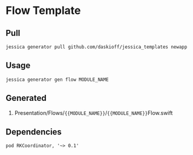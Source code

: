 # Flow Template

## Pull
`jessica generator pull github.com/daskioff/jessica_templates newapp`

## Usage
`jessica generator gen flow MODULE_NAME`

## Generated
1. Presentation/Flows/`{{MODULE_NAME}}`/`{{MODULE_NAME}}`Flow.swift

## Dependencies
`pod RKCoordinator, '~> 0.1'`